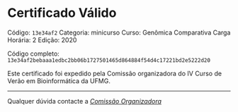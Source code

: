 # Certificado Válido

Código: `13e34af2`
Categoria: minicurso
Curso: Genômica Comparativa
Carga Horária: 2
Edição: 2020


Código completo: `13e34af2bebaaa1edbc2bb06b1727501465d864884f54d4c17221bd2e5222d20`


Este certificado foi expedido pela Comissão organizadora do IV Curso de Verão em Bioinformática da UFMG.

----

Qualquer dúvida contacte a [_Comissão Organizadora_](<mailto:cursobioinfoufmg@gmail.com$subject=[Certificados]>)

